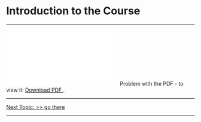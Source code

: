 # Introduction to the Course

<hr>

<object data="./topic_01.pdf" type="application/pdf" width="700px" height="700px">
  <embed src="./topic_01.pdf">
      Problem with the PDF - to view it:
      <a href="./topic_01.pdf">
          Download PDF
      </a>.
  </embed>
</object>

<hr>

[Next Topic: >> go there](../../topic_02/pdf/topic_02.md)

<hr>
